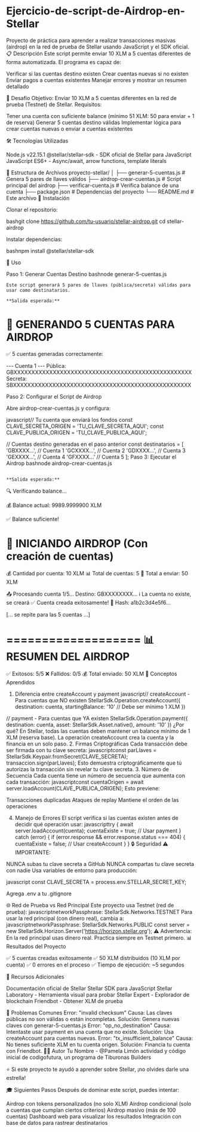 # Ejercicio-de-script-de-Airdrop-en-Stellar
Proyecto de práctica para aprender a realizar transacciones masivas (airdrop) en la red de prueba de Stellar usando JavaScript y el SDK oficial.
📋 Descripción
Este script permite enviar 10 XLM a 5 cuentas diferentes de forma automatizada. El programa es capaz de:

Verificar si las cuentas destino existen
Crear cuentas nuevas si no existen
Enviar pagos a cuentas existentes
Manejar errores y mostrar un resumen detallado

🎯 Desafío
Objetivo: Enviar 10 XLM a 5 cuentas diferentes en la red de prueba (Testnet) de Stellar.
Requisitos:

Tener una cuenta con suficiente balance (mínimo 51 XLM: 50 para enviar + 1 de reserva)
Generar 5 cuentas destino válidas
Implementar lógica para crear cuentas nuevas o enviar a cuentas existentes

🛠️ Tecnologías Utilizadas

Node.js v22.15.1
@stellar/stellar-sdk - SDK oficial de Stellar para JavaScript
JavaScript ES6+ - Async/await, arrow functions, template literals

📁 Estructura de Archivos
proyecto-stellar/
│
├── generar-5-cuentas.js          # Genera 5 pares de llaves válidos
├── airdrop-crear-cuentas.js      # Script principal del airdrop
├── verificar-cuenta.js            # Verifica balance de una cuenta
├── package.json                   # Dependencias del proyecto
└── README.md                      # Este archivo
🚀 Instalación

Clonar el repositorio:

bashgit clone https://github.com/tu-usuario/stellar-airdrop.git
cd stellar-airdrop

Instalar dependencias:

bashnpm install @stellar/stellar-sdk

📝 Uso

Paso 1: Generar Cuentas Destino
bashnode generar-5-cuentas.js
```
Este script generará 5 pares de llaves (pública/secreta) válidas para usar como destinatarios.

**Salida esperada:**
```
🔑 GENERANDO 5 CUENTAS PARA AIRDROP
===================================

✅ 5 cuentas generadas correctamente:

--- Cuenta 1 ---
Pública:  GBXXXXXXXXXXXXXXXXXXXXXXXXXXXXXXXXXXXXXXXXXXXXXXXXXX
Secreta:  SBXXXXXXXXXXXXXXXXXXXXXXXXXXXXXXXXXXXXXXXXXXXXXXXXXX

Paso 2: Configurar el Script de Airdrop

Abre airdrop-crear-cuentas.js y configura:

javascript// Tu cuenta que enviará los fondos
const CLAVE_SECRETA_ORIGEN = 'TU_CLAVE_SECRETA_AQUI';
const CLAVE_PUBLICA_ORIGEN = 'TU_CLAVE_PUBLICA_AQUI';

// Cuentas destino generadas en el paso anterior
const destinatarios = [
  'GBXXXX...', // Cuenta 1
  'GCXXXX...', // Cuenta 2
  'GDXXXX...', // Cuenta 3
  'GEXXXX...', // Cuenta 4
  'GFXXXX...'  // Cuenta 5
];
Paso 3: Ejecutar el Airdrop
bashnode airdrop-crear-cuentas.js
```

**Salida esperada:**
```
🔍 Verificando balance...

💰 Balance actual: 9989.9999900 XLM

✅ Balance suficiente!

🎁 INICIANDO AIRDROP (Con creación de cuentas)
===================

💰 Cantidad por cuenta: 10 XLM
📊 Total de cuentas: 5
💸 Total a enviar: 50 XLM

📤 Procesando cuenta 1/5...
   Destino: GBXXXXXXXX...
   ℹ️  La cuenta no existe, se creará
   ✅ Cuenta creada exitosamente!
   📝 Hash: a1b2c3d4e5f6...

[... se repite para las 5 cuentas ...]

===================
📊 RESUMEN DEL AIRDROP
===================
✅ Exitosos: 5/5
❌ Fallidos: 0/5
💰 Total enviado: 50 XLM
🧠 Conceptos Aprendidos
1. Diferencia entre createAccount y payment
javascript// createAccount - Para cuentas que NO existen
StellarSdk.Operation.createAccount({
  destination: cuenta,
  startingBalance: '10'  // Debe ser mínimo 1 XLM
})

// payment - Para cuentas que YA existen
StellarSdk.Operation.payment({
  destination: cuenta,
  asset: StellarSdk.Asset.native(),
  amount: '10'
})
¿Por qué? En Stellar, todas las cuentas deben mantener un balance mínimo de 1 XLM (reserva base). La operación createAccount crea la cuenta y la financia en un solo paso.
2. Firmas Criptográficas
Cada transacción debe ser firmada con tu clave secreta:
javascriptconst parLlaves = StellarSdk.Keypair.fromSecret(CLAVE_SECRETA);
transaccion.sign(parLlaves);
Esto demuestra criptográficamente que tú autorizas la transacción sin revelar tu clave secreta.
3. Número de Secuencia
Cada cuenta tiene un número de secuencia que aumenta con cada transacción:
javascriptconst cuentaOrigen = await server.loadAccount(CLAVE_PUBLICA_ORIGEN);
Esto previene:

Transacciones duplicadas
Ataques de replay
Mantiene el orden de las operaciones

4. Manejo de Errores
El script verifica si las cuentas existen antes de decidir qué operación usar:
javascripttry {
  await server.loadAccount(cuenta);
  cuentaExiste = true;  // Usar payment
} catch (error) {
  if (error.response && error.response.status === 404) {
    cuentaExiste = false;  // Usar createAccount
  }
}
🔒 Seguridad
⚠️ IMPORTANTE:

NUNCA subas tu clave secreta a GitHub
NUNCA compartas tu clave secreta con nadie
Usa variables de entorno para producción:

javascript  const CLAVE_SECRETA = process.env.STELLAR_SECRET_KEY;

Agrega .env a tu .gitignore

🌐 Red de Prueba vs Red Principal
Este proyecto usa Testnet (red de prueba):
javascriptnetworkPassphrase: StellarSdk.Networks.TESTNET
Para usar la red principal (con dinero real), cambia a:
javascriptnetworkPassphrase: StellarSdk.Networks.PUBLIC
const server = new StellarSdk.Horizon.Server('https://horizon.stellar.org');
⚠️ Advertencia: En la red principal usas dinero real. Practica siempre en Testnet primero.
📊 Resultados del Proyecto

✅ 5 cuentas creadas exitosamente
✅ 50 XLM distribuidos (10 XLM por cuenta)
✅ 0 errores en el proceso
✅ Tiempo de ejecución: ~5 segundos

🔗 Recursos Adicionales

Documentación oficial de Stellar
Stellar SDK para JavaScript
Stellar Laboratory - Herramienta visual para probar
Stellar Expert - Explorador de blockchain
Friendbot - Obtener XLM de prueba

🐛 Problemas Comunes
Error: "invalid checksum"
Causa: Las claves públicas no son válidas o están incompletas.
Solución: Genera nuevas claves con generar-5-cuentas.js
Error: "op_no_destination"
Causa: Intentaste usar payment en una cuenta que no existe.
Solución: Usa createAccount para cuentas nuevas.
Error: "tx_insufficient_balance"
Causa: No tienes suficiente XLM en tu cuenta origen.
Solución: Financia tu cuenta con Friendbot.
👨‍💻 Autor
Tu Nombre - @Pamela Limón 
actividad y código inicial de codigofutura, un programa de Tiburonas Builders

⭐ Si este proyecto te ayudó a aprender sobre Stellar, ¡no olvides darle una estrella!

🎓 Siguientes Pasos
Después de dominar este script, puedes intentar:

Airdrop con tokens personalizados (no solo XLM)
Airdrop condicional (solo a cuentas que cumplan ciertos criterios)
Airdrop masivo (más de 100 cuentas)
Dashboard web para visualizar los resultados
Integración con base de datos para rastrear destinatarios
